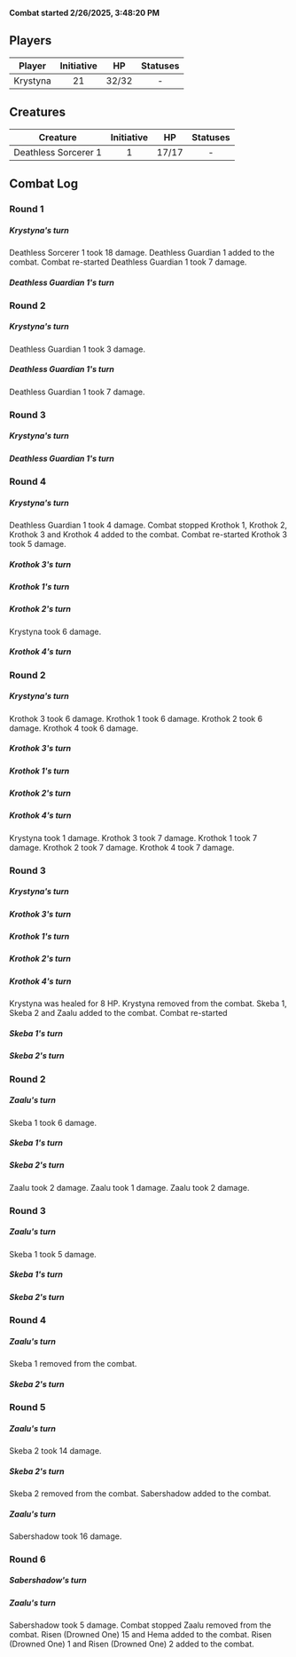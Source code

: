 **Combat started 2/26/2025, 3:48:20 PM**


## Players
| Player | Initiative | HP | Statuses |
| --- | :-: | :-: | :-: |
| Krystyna | 21 | 32/32 | - |
## Creatures
| Creature | Initiative  | HP | Statuses |
| --- | :-: | :-: | :-: |
| Deathless Sorcerer 1 | 1 | 17/17 | - |


## Combat Log

### Round 1

##### Krystyna's turn
Deathless Sorcerer 1 took 18 damage.
Deathless Guardian 1 added to the combat.
Combat re-started
Deathless Guardian 1 took 7 damage.
##### Deathless Guardian 1's turn
### Round 2
##### Krystyna's turn
Deathless Guardian 1 took 3 damage.
##### Deathless Guardian 1's turn
Deathless Guardian 1 took 7 damage.
### Round 3
##### Krystyna's turn
##### Deathless Guardian 1's turn
### Round 4
##### Krystyna's turn
Deathless Guardian 1 took 4 damage.
Combat stopped
Krothok 1, Krothok 2, Krothok 3 and Krothok 4 added to the combat.
Combat re-started
Krothok 3 took 5 damage.
##### Krothok 3's turn
##### Krothok 1's turn
##### Krothok 2's turn
Krystyna took 6 damage.
##### Krothok 4's turn
### Round 2
##### Krystyna's turn
Krothok 3 took 6 damage.
Krothok 1 took 6 damage.
Krothok 2 took 6 damage.
Krothok 4 took 6 damage.
##### Krothok 3's turn
##### Krothok 1's turn
##### Krothok 2's turn
##### Krothok 4's turn
Krystyna took 1 damage.
Krothok 3 took 7 damage.
Krothok 1 took 7 damage.
Krothok 2 took 7 damage.
Krothok 4 took 7 damage.
### Round 3
##### Krystyna's turn
##### Krothok 3's turn
##### Krothok 1's turn
##### Krothok 2's turn
##### Krothok 4's turn
Krystyna was healed for 8 HP.
Krystyna removed from the combat.
Skeba 1, Skeba 2 and Zaalu added to the combat.
Combat re-started
##### Skeba 1's turn
##### Skeba 2's turn
### Round 2
##### Zaalu's turn
Skeba 1 took 6 damage.
##### Skeba 1's turn
##### Skeba 2's turn
Zaalu took 2 damage.
Zaalu took 1 damage.
Zaalu took 2 damage.
### Round 3
##### Zaalu's turn
Skeba 1 took 5 damage.
##### Skeba 1's turn
##### Skeba 2's turn
### Round 4
##### Zaalu's turn
Skeba 1 removed from the combat.
##### Skeba 2's turn
### Round 5
##### Zaalu's turn
Skeba 2 took 14 damage.
##### Skeba 2's turn
Skeba 2 removed from the combat.
Sabershadow added to the combat.
##### Zaalu's turn
Sabershadow took 16 damage.
### Round 6
##### Sabershadow's turn
##### Zaalu's turn
Sabershadow took 5 damage.
Combat stopped
Zaalu removed from the combat.
Risen (Drowned One) 15 and Hema added to the combat.
Risen (Drowned One) 1 and Risen (Drowned One) 2 added to the combat.
